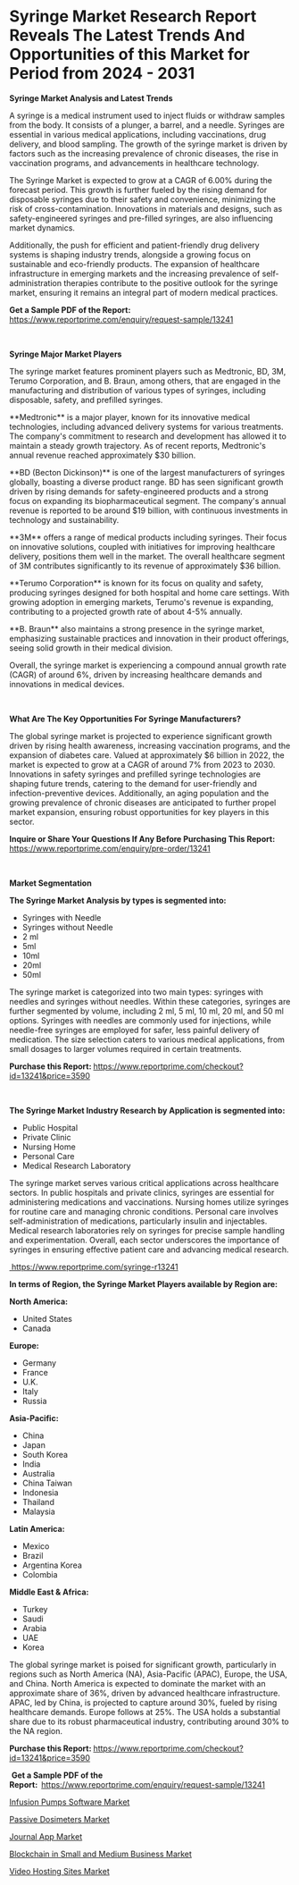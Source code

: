 <p><h1>Syringe Market Research Report Reveals The Latest Trends And Opportunities of this Market for Period from 2024 - 2031</h1></p><p><strong>Syringe Market Analysis and Latest Trends</strong></p>
<p><p>A syringe is a medical instrument used to inject fluids or withdraw samples from the body. It consists of a plunger, a barrel, and a needle. Syringes are essential in various medical applications, including vaccinations, drug delivery, and blood sampling. The growth of the syringe market is driven by factors such as the increasing prevalence of chronic diseases, the rise in vaccination programs, and advancements in healthcare technology.</p><p>The Syringe Market is expected to grow at a CAGR of 6.00% during the forecast period. This growth is further fueled by the rising demand for disposable syringes due to their safety and convenience, minimizing the risk of cross-contamination. Innovations in materials and designs, such as safety-engineered syringes and pre-filled syringes, are also influencing market dynamics. </p><p>Additionally, the push for efficient and patient-friendly drug delivery systems is shaping industry trends, alongside a growing focus on sustainable and eco-friendly products. The expansion of healthcare infrastructure in emerging markets and the increasing prevalence of self-administration therapies contribute to the positive outlook for the syringe market, ensuring it remains an integral part of modern medical practices.</p></p>
<p><strong>Get a Sample PDF of the Report:&nbsp;</strong> <a href="https://www.reportprime.com/enquiry/request-sample/13241?utm_campaign=1170&utm_medium=2&utm_source=Github&utm_content=ia&utm_term=25112024&utm_id=syringe">https://www.reportprime.com/enquiry/request-sample/13241</a></p>
<p>&nbsp;</p>
<p><strong>Syringe Major Market Players</strong></p>
<p><p>The syringe market features prominent players such as Medtronic, BD, 3M, Terumo Corporation, and B. Braun, among others, that are engaged in the manufacturing and distribution of various types of syringes, including disposable, safety, and prefilled syringes. </p><p>**Medtronic** is a major player, known for its innovative medical technologies, including advanced delivery systems for various treatments. The company's commitment to research and development has allowed it to maintain a steady growth trajectory. As of recent reports, Medtronic's annual revenue reached approximately $30 billion.</p><p>**BD (Becton Dickinson)** is one of the largest manufacturers of syringes globally, boasting a diverse product range. BD has seen significant growth driven by rising demands for safety-engineered products and a strong focus on expanding its biopharmaceutical segment. The company's annual revenue is reported to be around $19 billion, with continuous investments in technology and sustainability.</p><p>**3M** offers a range of medical products including syringes. Their focus on innovative solutions, coupled with initiatives for improving healthcare delivery, positions them well in the market. The overall healthcare segment of 3M contributes significantly to its revenue of approximately $36 billion.</p><p>**Terumo Corporation** is known for its focus on quality and safety, producing syringes designed for both hospital and home care settings. With growing adoption in emerging markets, Terumo's revenue is expanding, contributing to a projected growth rate of about 4-5% annually.</p><p>**B. Braun** also maintains a strong presence in the syringe market, emphasizing sustainable practices and innovation in their product offerings, seeing solid growth in their medical division.</p><p>Overall, the syringe market is experiencing a compound annual growth rate (CAGR) of around 6%, driven by increasing healthcare demands and innovations in medical devices.</p></p>
<p>&nbsp;</p>
<p><strong>What Are The Key Opportunities For Syringe Manufacturers?</strong></p>
<p><p>The global syringe market is projected to experience significant growth driven by rising health awareness, increasing vaccination programs, and the expansion of diabetes care. Valued at approximately $6 billion in 2022, the market is expected to grow at a CAGR of around 7% from 2023 to 2030. Innovations in safety syringes and prefilled syringe technologies are shaping future trends, catering to the demand for user-friendly and infection-preventive devices. Additionally, an aging population and the growing prevalence of chronic diseases are anticipated to further propel market expansion, ensuring robust opportunities for key players in this sector.</p></p>
<p><strong>Inquire or Share Your Questions If Any Before Purchasing This Report:</strong> <a href="https://www.reportprime.com/enquiry/pre-order/13241?utm_campaign=1170&utm_medium=2&utm_source=Github&utm_content=ia&utm_term=25112024&utm_id=syringe">https://www.reportprime.com/enquiry/pre-order/13241</a></p>
<p>&nbsp;</p>
<p><strong>Market Segmentation</strong></p>
<p><strong>The Syringe Market Analysis by types is segmented into:</strong></p>
<p><ul><li>Syringes with Needle</li><li>Syringes without Needle</li><li>2 ml</li><li>5ml</li><li>10ml</li><li>20ml</li><li>50ml</li></ul></p>
<p><p>The syringe market is categorized into two main types: syringes with needles and syringes without needles. Within these categories, syringes are further segmented by volume, including 2 ml, 5 ml, 10 ml, 20 ml, and 50 ml options. Syringes with needles are commonly used for injections, while needle-free syringes are employed for safer, less painful delivery of medication. The size selection caters to various medical applications, from small dosages to larger volumes required in certain treatments.</p></p>
<p><strong>Purchase this Report:&nbsp;</strong><a href="https://www.reportprime.com/checkout?id=13241&price=3590&utm_campaign=1170&utm_medium=2&utm_source=Github&utm_content=ia&utm_term=25112024&utm_id=syringe">https://www.reportprime.com/checkout?id=13241&price=3590</a></p>
<p>&nbsp;</p>
<p><strong>The Syringe Market Industry Research by Application is segmented into:</strong></p>
<p><ul><li>Public Hospital</li><li>Private Clinic</li><li>Nursing Home</li><li>Personal Care</li><li>Medical Research Laboratory</li></ul></p>
<p><p>The syringe market serves various critical applications across healthcare sectors. In public hospitals and private clinics, syringes are essential for administering medications and vaccinations. Nursing homes utilize syringes for routine care and managing chronic conditions. Personal care involves self-administration of medications, particularly insulin and injectables. Medical research laboratories rely on syringes for precise sample handling and experimentation. Overall, each sector underscores the importance of syringes in ensuring effective patient care and advancing medical research.</p></p>
<p><a href="https://www.reportprime.com/syringe-r13241?utm_campaign=1170&utm_medium=2&utm_source=Github&utm_content=ia&utm_term=25112024&utm_id=syringe">&nbsp;https://www.reportprime.com/syringe-r13241</a></p>
<p><strong>In terms of Region, the Syringe Market Players available by Region are:</strong></p>
<p>
    <p> <strong> North America: </strong>
        <ul>
            <li>United States</li>
            <li>Canada</li>
        </ul>
        </p> 
    <p> <strong> Europe: </strong>
        <ul>
            <li>Germany</li>
            <li>France</li>
            <li>U.K.</li>
            <li>Italy</li>
            <li>Russia</li>
        </ul>
        </p> 
    <p> <strong> Asia-Pacific: </strong>
        <ul>
            <li>China</li>
            <li>Japan</li>
            <li>South Korea</li>
            <li>India</li>
            <li>Australia</li>
            <li>China Taiwan</li>
            <li>Indonesia</li>
            <li>Thailand</li>
            <li>Malaysia</li>
        </ul>
        </p> 
    <p> <strong> Latin America: </strong>
        <ul>
            <li>Mexico</li>
            <li>Brazil</li>
            <li>Argentina Korea</li>
            <li>Colombia</li>
        </ul>
        </p> 
    <p> <strong> Middle East & Africa: </strong>
        <ul>
            <li>Turkey</li>
            <li>Saudi</li>
            <li>Arabia</li>
            <li>UAE</li>
            <li>Korea</li>
        </ul>
    </p>
    </p>
<p><p>The global syringe market is poised for significant growth, particularly in regions such as North America (NA), Asia-Pacific (APAC), Europe, the USA, and China. North America is expected to dominate the market with an approximate share of 36%, driven by advanced healthcare infrastructure. APAC, led by China, is projected to capture around 30%, fueled by rising healthcare demands. Europe follows at 25%. The USA holds a substantial share due to its robust pharmaceutical industry, contributing around 30% to the NA region.</p></p>
<p><strong>Purchase this Report: </strong><a href="https://www.reportprime.com/checkout?id=13241&price=3590&utm_campaign=1170&utm_medium=2&utm_source=Github&utm_content=ia&utm_term=25112024&utm_id=syringe">https://www.reportprime.com/checkout?id=13241&price=3590</a></p>
<p>&nbsp;<strong>Get a Sample PDF of the Report:&nbsp;&nbsp;</strong><a href="https://www.reportprime.com/enquiry/request-sample/13241?utm_campaign=1170&utm_medium=2&utm_source=Github&utm_content=ia&utm_term=25112024&utm_id=syringe">https://www.reportprime.com/enquiry/request-sample/13241</a></p>
<p><strong></strong></p>
<p><p><a href="https://issuu.com/reportprime-2/docs/infusion-pumps-software-market-size_6ff0086e91d49b?utm_campaign=1170&utm_medium=2&utm_source=Github&utm_content=ia&utm_term=25112024&utm_id=syringe">Infusion Pumps Software Market</a></p><p><a href="https://github.com/sofayahoo2023/Market-Research-Report-List-6/blob/main/passive-dosimeters-market.md?utm_campaign=1170&utm_medium=2&utm_source=Github&utm_content=ia&utm_term=25112024&utm_id=syringe">Passive Dosimeters Market</a></p><p><a href="https://www.linkedin.com/pulse/growth-forecast-journal-app-industry-projected-99-cagr-from-qh11e?utm_campaign=1170&utm_medium=2&utm_source=Github&utm_content=ia&utm_term=25112024&utm_id=syringe">Journal App Market</a></p><p><a href="https://issuu.com/reportprime-2/docs/blockchain-in-small-and-medium-busi_0754edf42936fa?utm_campaign=1170&utm_medium=2&utm_source=Github&utm_content=ia&utm_term=25112024&utm_id=syringe">Blockchain in Small and Medium Business Market</a></p><p><a href="https://www.linkedin.com/pulse/video-hosting-sites-industry-growth-opportunities-growing-r8txe?utm_campaign=1170&utm_medium=2&utm_source=Github&utm_content=ia&utm_term=25112024&utm_id=syringe">Video Hosting Sites Market</a></p></p>